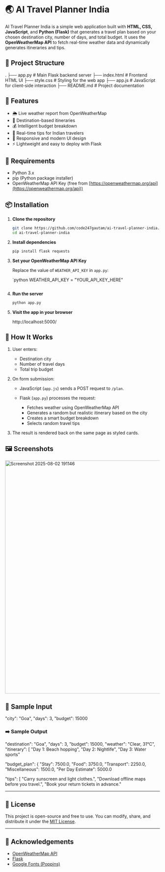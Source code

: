 
# 🌏 AI Travel Planner India

AI Travel Planner India is a simple web application built with **HTML, CSS, JavaScript**, and **Python (Flask)** that generates a travel plan based on your chosen destination city, number of days, and total budget. It uses the **OpenWeatherMap API** to fetch real-time weather data and dynamically generates itineraries and tips.



## 📁 Project Structure


.
├── app.py           # Main Flask backend server
├── index.html       # Frontend HTML UI
├── style.css        # Styling for the web app
├── app.js           # JavaScript for client-side interaction
├── README.md        # Project documentation


## 🚀 Features

* 🌦️ Live weather report from OpenWeatherMap
* 📍 Destination-based itineraries
* 💰 Intelligent budget breakdown
* 🧾 Real-time tips for Indian travelers
* 🎨 Responsive and modern UI design
* ⚡ Lightweight and easy to deploy with Flask


## 🔧 Requirements

* Python 3.x
* pip (Python package installer)
* OpenWeatherMap API Key (free from [https://openweathermap.org/api](https://openweathermap.org/api))


## 📦 Installation

1. **Clone the repository**

   ```bash
   git clone https://github.com/code247gautam/ai-travel-planner-india.git
   cd ai-travel-planner-india
   ```

2. **Install dependencies**

   ```bash
   pip install flask requests
   ```

3. **Set your OpenWeatherMap API Key**

   Replace the value of `WEATHER_API_KEY` in `app.py`:

   `python
   WEATHER_API_KEY = "YOUR_API_KEY_HERE"
   ```

4. **Run the server**

   ```bash
   python app.py
   

5. **Visit the app in your browser**

   
   http://localhost:5000/


## 🧠 How It Works

1. User enters:

   * Destination city
   * Number of travel days
   * Total trip budget

2. On form submission:

   * JavaScript (`app.js`) sends a POST request to `/plan`.
   * Flask (`app.py`) processes the request:

     * Fetches weather using OpenWeatherMap API
     * Generates a random but realistic itinerary based on the city
     * Creates a smart budget breakdown
     * Selects random travel tips

3. The result is rendered back on the same page as styled cards.


## 🖼️ Screenshots

<img width="1917" height="756" alt="Screenshot 2025-08-02 191146" src="https://github.com/user-attachments/assets/e715e201-00c8-4a16-8eab-d3f701cdf670" />


## 🧪 Sample Input


  "city": "Goa",
  "days": 3,
  "budget": 15000

### ➡️ Sample Output


  "destination": "Goa",
  "days": 3,
  "budget": 15000,
  "weather": "Clear, 31°C",
  "itinerary": [
    "Day 1: Beach hopping",
    "Day 2: Nightlife",
    "Day 3: Water sports"
  
  "budget_plan": {
    "Stay": 7500.0,
    "Food": 3750.0,
    "Transport": 2250.0,
    "Miscellaneous": 1500.0,
    "Per Day Estimate": 5000.0

  "tips": [
    "Carry sunscreen and light clothes.",
    "Download offline maps before you travel.",
    "Book your return tickets in advance."


---

## 📝 License

This project is open-source and free to use. You can modify, share, and distribute it under the [MIT License](https://opensource.org/licenses/MIT).

---

## 🙌 Acknowledgements

* [OpenWeatherMap API](https://openweathermap.org/)
* [Flask](https://flask.palletsprojects.com/)
* [Google Fonts (Poppins)](https://fonts.google.com/specimen/Poppins)

